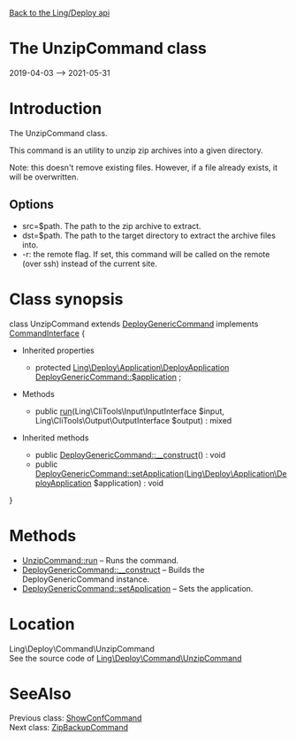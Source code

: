 [Back to the Ling/Deploy api](https://github.com/lingtalfi/Deploy/blob/master/doc/api/Ling/Deploy.md)



The UnzipCommand class
================
2019-04-03 --> 2021-05-31






Introduction
============

The UnzipCommand class.

This command is an utility to unzip zip archives into a given directory.

Note: this doesn't remove existing files.
However, if a file already exists, it will be overwritten.


Options
------------
- src=$path. The path to the zip archive to extract.
- dst=$path. The path to the target directory to extract the archive files into.
- -r: the remote flag. If set, this command will be called on the remote (over ssh) instead of the current site.



Class synopsis
==============


class <span class="pl-k">UnzipCommand</span> extends [DeployGenericCommand](https://github.com/lingtalfi/Deploy/blob/master/doc/api/Ling/Deploy/Command/DeployGenericCommand.md) implements [CommandInterface](https://github.com/lingtalfi/CliTools/blob/master/doc/api/Ling/CliTools/Command/CommandInterface.md) {

- Inherited properties
    - protected [Ling\Deploy\Application\DeployApplication](https://github.com/lingtalfi/Deploy/blob/master/doc/api/Ling/Deploy/Application/DeployApplication.md) [DeployGenericCommand::$application](#property-application) ;

- Methods
    - public [run](https://github.com/lingtalfi/Deploy/blob/master/doc/api/Ling/Deploy/Command/UnzipCommand/run.md)(Ling\CliTools\Input\InputInterface $input, Ling\CliTools\Output\OutputInterface $output) : mixed

- Inherited methods
    - public [DeployGenericCommand::__construct](https://github.com/lingtalfi/Deploy/blob/master/doc/api/Ling/Deploy/Command/DeployGenericCommand/__construct.md)() : void
    - public [DeployGenericCommand::setApplication](https://github.com/lingtalfi/Deploy/blob/master/doc/api/Ling/Deploy/Command/DeployGenericCommand/setApplication.md)([Ling\Deploy\Application\DeployApplication](https://github.com/lingtalfi/Deploy/blob/master/doc/api/Ling/Deploy/Application/DeployApplication.md) $application) : void

}






Methods
==============

- [UnzipCommand::run](https://github.com/lingtalfi/Deploy/blob/master/doc/api/Ling/Deploy/Command/UnzipCommand/run.md) &ndash; Runs the command.
- [DeployGenericCommand::__construct](https://github.com/lingtalfi/Deploy/blob/master/doc/api/Ling/Deploy/Command/DeployGenericCommand/__construct.md) &ndash; Builds the DeployGenericCommand instance.
- [DeployGenericCommand::setApplication](https://github.com/lingtalfi/Deploy/blob/master/doc/api/Ling/Deploy/Command/DeployGenericCommand/setApplication.md) &ndash; Sets the application.





Location
=============
Ling\Deploy\Command\UnzipCommand<br>
See the source code of [Ling\Deploy\Command\UnzipCommand](https://github.com/lingtalfi/Deploy/blob/master/Command/UnzipCommand.php)



SeeAlso
==============
Previous class: [ShowConfCommand](https://github.com/lingtalfi/Deploy/blob/master/doc/api/Ling/Deploy/Command/ShowConfCommand.md)<br>Next class: [ZipBackupCommand](https://github.com/lingtalfi/Deploy/blob/master/doc/api/Ling/Deploy/Command/ZipBackupCommand.md)<br>
